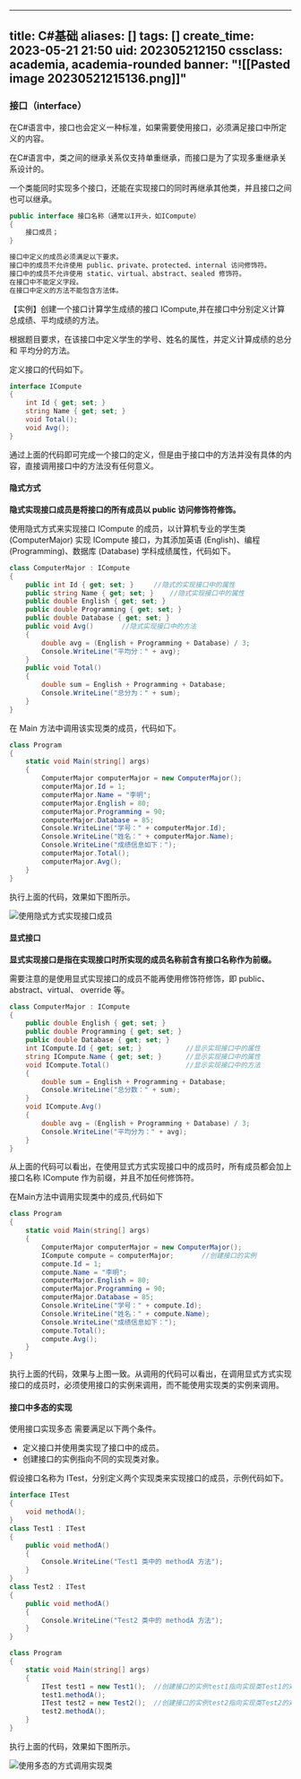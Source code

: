 

---
title: C#基础
aliases: []
tags: []
create_time: 2023-05-21 21:50
uid: 202305212150
cssclass: academia, academia-rounded
banner: "![[Pasted image 20230521215136.png]]"
---



### 接口（interface）

在C#语言中，接口也会定义一种标准，如果需要使用接口，必须满足接口中所定义的内容。

在C#语言中，类之间的继承关系仅支持单重继承，而接口是为了实现多重继承关系设计的。

一个类能同时实现多个接口，还能在实现接口的同时再继承其他类，并且接口之间也可以继承。

```C#
public interface 接口名称（通常以I开头，如ICompute）
{
    接口成员；
}

接口中定义的成员必须满足以下要求。
接口中的成员不允许使用 public、private、protected、internal 访问修饰符。
接口中的成员不允许使用 static、virtual、abstract、sealed 修饰符。
在接口中不能定义字段。
在接口中定义的方法不能包含方法体。
```

【实例】创建一个接口计算学生成绩的接口 ICompute,并在接口中分别定义计算总成绩、平均成绩的方法。

根据题目要求，在该接口中定义学生的学号、姓名的属性，并定义计算成绩的总分和 平均分的方法。

定义接口的代码如下。

```C#
interface ICompute
{
    int Id { get; set; }
    string Name { get; set; }
    void Total();
    void Avg();
}
```

通过上面的代码即可完成一个接口的定义，但是由于接口中的方法并没有具体的内容，直接调用接口中的方法没有任何意义。

#### 隐式方式

**隐式实现接口成员是将接口的所有成员以 public 访问修饰符修饰。**

使用隐式方式来实现接口 ICompute 的成员，以计算机专业的学生类 (ComputerMajor) 实现 ICompute 接口，为其添加英语 (English)、编程 (Programming)、数据库 (Database) 学科成绩属性，代码如下。

```C#
class ComputerMajor : ICompute
{
    public int Id { get; set; }     //隐式的实现接口中的属性
    public string Name { get; set; }    //隐式实现接口中的属性
    public double English { get; set; }
    public double Programming { get; set; }
    public double Database { get; set; }
    public void Avg()       //隐式实现接口中的方法
    {
        double avg = (English + Programming + Database) / 3;
        Console.WriteLine("平均分：" + avg);
    }
    public void Total()
    {
        double sum = English + Programming + Database;
        Console.WriteLine("总分为：" + sum);
    }
}

```

在 Main 方法中调用该实现类的成员，代码如下。

```C#
class Program
{
    static void Main(string[] args)
    {
        ComputerMajor computerMajor = new ComputerMajor();
        computerMajor.Id = 1;
        computerMajor.Name = "李明";
        computerMajor.English = 80;
        computerMajor.Programming = 90;
        computerMajor.Database = 85;
        Console.WriteLine("学号：" + computerMajor.Id);
        Console.WriteLine("姓名：" + computerMajor.Name);
        Console.WriteLine("成绩信息如下：");
        computerMajor.Total();
        computerMajor.Avg();
    }
}
```

执行上面的代码，效果如下图所示。

![使用隐式方式实现接口成员](4-1Z3221P219338.gif)

#### 显式接口

**显式实现接口是指在实现接口时所实现的成员名称前含有接口名称作为前缀。**

需要注意的是使用显式实现接口的成员不能再使用修饰符修饰，即 public、abstract、virtual、 override 等。

```C#
class ComputerMajor : ICompute
{
    public double English { get; set; }
    public double Programming { get; set; }
    public double Database { get; set; }
    int ICompute.Id { get; set; }           //显示实现接口中的属性
    string ICompute.Name { get; set; }      //显示实现接口中的属性
    void ICompute.Total()                   //显示实现接口中的方法
    {
        double sum = English + Programming + Database;
        Console.WriteLine("总分数：" + sum);
    }
    void ICompute.Avg()
    {
        double avg = (English + Programming + Database) / 3;
        Console.WriteLine("平均分为：" + avg);
    }
}
```

从上面的代码可以看出，在使用显式方式实现接口中的成员时，所有成员都会加上接口名称 ICompute 作为前缀，并且不加任何修饰符。

在Main方法中调用实现类中的成员,代码如下

```C#
class Program
{
    static void Main(string[] args)
    {
        ComputerMajor computerMajor = new ComputerMajor();
        ICompute compute = computerMajor;       //创建接口的实例
        compute.Id = 1;
        compute.Name = "李明";
        computerMajor.English = 80;
        computerMajor.Programming = 90;
        computerMajor.Database = 85;
        Console.WriteLine("学号：" + compute.Id);
        Console.WriteLine("姓名：" + compute.Name);
        Console.WriteLine("成绩信息如下：");
        compute.Total();
        compute.Avg();
    }
}
```

执行上面的代码，效果与上图一致。从调用的代码可以看出，在调用显式方式实现接口的成员时，必须使用接口的实例来调用，而不能使用实现类的实例来调用。

#### 接口中多态的实现

使用接口实现多态 需要满足以下两个条件。

- 定义接口并使用类实现了接口中的成员。
- 创建接口的实例指向不同的实现类对象。


假设接口名称为 ITest，分别定义两个实现类来实现接口的成员，示例代码如下。

```C#
interface ITest
{
    void methodA();
}
class Test1 : ITest
{
    public void methodA()
    {
        Console.WriteLine("Test1 类中的 methodA 方法");
    }
}
class Test2 : ITest
{
    public void methodA()
    {
        Console.WriteLine("Test2 类中的 methodA 方法");
    }
}

class Program
{
    static void Main(string[] args)
    {
        ITest test1 = new Test1();  //创建接口的实例test1指向实现类Test1的对象
        test1.methodA();
        ITest test2 = new Test2();  //创建接口的实例test2指向实现类Test2的对象
        test2.methodA();
    }
}
```

执行上面的代码，效果如下图所示。

![使用多态的方式调用实现类](4-1Z325101133329.gif)

